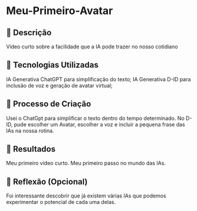 # Meu-Primeiro-Avatar
## 📒 Descrição
Vídeo curto sobre a facilidade que a IA pode trazer no nosso cotidiano

## 🤖 Tecnologias Utilizadas
IA Generativa ChatGPT para simplificação do texto;
IA Generativa D-ID para inclusão de voz e geração de avatar virtual;

## 🧐 Processo de Criação
Usei o ChatGpt para simplificar o texto dentro do tempo determinado. No D-ID, pude escolher um Avatar, escolher a voz e incluir a pequena frase das IAs na nossa rotina.

## 🚀 Resultados
Meu primeiro vídeo curto. Meu primeiro passo no mundo das IAs.

## 💭 Reflexão (Opcional)
Foi interessante descobrir que já existem várias IAs que podemos experimentar o potencial de cada uma delas.
